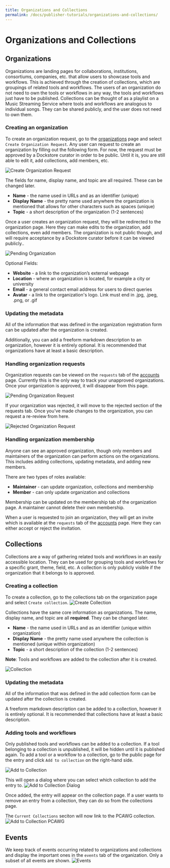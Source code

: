 ```yaml
---
title: Organizations and Collections
permalink: /docs/publisher-tutorials/organizations-and-collections/
---
```


# Organizations and Collections

## Organizations
Organizations are landing pages for collaborations, institutions, consortiums, companies, etc. that allow users to showcase tools and workflows. This is achieved through the creation of collections, which are groupings of related tools and workflows. The users of an organization do not need to own the tools or workflows in any way, the tools and workflows just have to be published. Collections can be thought of as a playlist on a Music Streaming Service where tools and workflows are analogous to individual songs. They can be shared publicly, and the user does not need to own them.

### Creating an organization
To create an organization request, go to the [organizations](https://dockstore.org/organizations) page and select `Create Organization Request`. Any user can request to create an organization by filling out the following form. For now, the request must be approved by a Dockstore curator in order to be public. Until it is, you are still able to edit it, add collections, add members, etc.

![Create Organization Request](/assets/images/docs/CreateOrganizationRequest.png)

The fields for name, display name, and topic are all required. These can be changed later.
* **Name** - the name used in URLs and as an identifier (unique)
* **Display Name** - the pretty name used anywhere the organization is mentioned that allows for other characters such as spaces (unique)
* **Topic** - a short description of the organization (1-2 sentences)

Once a user creates an organization request, they will be redirected to the organization page. Here they can make edits to the organization, add collections, even add members. The organization is not public though, and will require acceptance by a Dockstore curator before it can be viewed publicly..

![Pending Organization](/assets/images/docs/PendingOrganization.png)

Optional Fields:
* **Website** - a link to the organization’s external webpage
* **Location**  - where an organization is located, for example a city or university   
* **Email** - a general contact email address for users to direct queries
* **Avatar** - a link to the organization's logo. Link must end in .jpg, .jpeg, .png, or .gif

### Updating the metadata
All of the information that was defined in the organization registration form can be updated after the organization is created.

Additionally, you can add a freeform markdown description to an organization, however it is entirely optional. It is recommended that organizations have at least a basic description.

### Handling organization requests
Organization requests can be viewed on the `requests` tab of the [accounts](https://dockstore.org/accounts) page. Currently this is the only way to track your unapproved organizations. Once your organization is approved, it will disappear from this page.

![Pending Organization Request](/assets/images/docs/PendingRequests.png)

If your organization was rejected, it will move to the rejected section of the requests tab. Once you’ve made changes to the organization, you can request a re-review from here.

![Rejected Organization Request](/assets/images/docs/RejectedRequests.png)

### Handling organization membership
Anyone can see an approved organization, though only members and maintainers of the organization can perform actions on the organizations. This includes adding collections, updating metadata, and adding new members.

There are two types of roles available:
* **Maintainer** - can update organization, collections and membership
* **Member** - can only update organization and collections

Membership can be updated on the membership tab of the organization page. A maintainer cannot delete their own membership.

When a user is requested to join an organization, they will get an invite which is available at the `requests` tab of the [accounts](https://dockstore.org/accounts) page. Here they can either accept or reject the invitation.

## Collections
Collections are a way of gathering related tools and workflows in an easily accessible location. They can be used for grouping tools and workflows for a specific grant, theme, field, etc. A collection is only publicly visible if the organization that it belongs to is approved.

### Creating a collection
To create a collection, go to the collections tab on the organization page and select `Create collection`.
![Create Collection](/assets/images/docs/CreateCollection.png)

Collections have the same core information as organizations. The name, display name, and topic are all **required**. They can be changed later.
* **Name** - the name used in URLs and as an identifier (unique within organization)
* **Display Name** - the pretty name used anywhere the collection is mentioned (unique within organization)
* **Topic** - a short description of the collection (1-2 sentences)

**Note**: Tools and workflows are added to the collection after it is created.

![Collection](/assets/images/docs/CollectionView.png)

### Updating the metadata
All of the information that was defined in the add collection form can be updated after the collection is created.

A freeform markdown description can be added to a collection, however it is entirely optional. It is recommended that collections have at least a basic description.

### Adding tools and workflows
Only published tools and workflows can be added to a collection. If a tool belonging to a collection is unpublished, it will be hidden until it is published again. To add a tool or a workflow to a collection, go to the public page for the entry and click `Add to collection` on the right-hand side.

![Add to Collection](/assets/images/docs/AddToCollection.png)

This will open a dialog where you can select which collection to add the entry to.
![Add to Collection Dialog](/assets/images/docs/AddToCollectionModal.png)

Once added, the entry will appear on the collection page. If a user wants to remove an entry from a collection, they can do so from the collections page.

The `Current Collections` seciton will now link to the PCAWG collection.
![Add to Collection PCAWG](/assets/images/docs/CurrentCollectionsWithPCAWG.png)

## Events
We keep track of events occurring related to organizations and collections and display the important ones in the `events` tab of the organization. Only a subset of all events are shown.
![Events](/assets/images/docs/Events.png)
